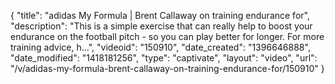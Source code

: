 {
    "title": "adidas My Formula | Brent Callaway on training endurance for",
    "description": "This is a simple exercise that can really help to boost your endurance on the football pitch - so you can play better for longer. For more training advice, h...",
    "videoid": "150910",
    "date_created": "1396646888",
    "date_modified": "1418181256",
    "type": "captivate",
    "layout": "video",
    "url": "\/v\/adidas-my-formula-brent-callaway-on-training-endurance-for\/150910"
}